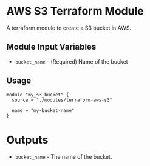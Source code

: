 AWS S3 Terraform Module
===========

A terraform module to create a S3 bucket in AWS.

Module Input Variables
----------------------

- `bucket_name` - (Required) Name of the bucket


Usage
-----

```hcl
module "my_s3_bucket" {
  source = "./modules/terraform-aws-s3"

  name = "my-bucket-name"
}
```


Outputs
=======

 - `bucket_name` - The name of the bucket.
